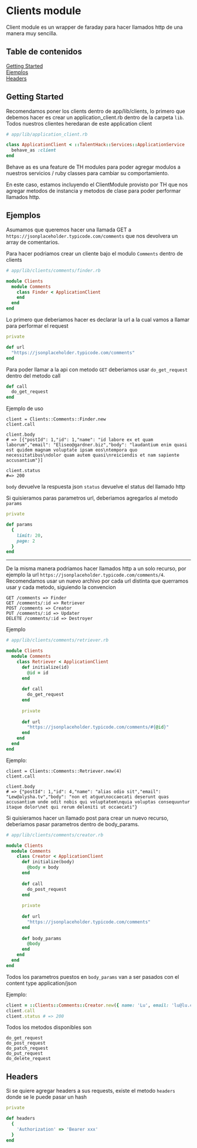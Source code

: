 # Clients module

Client module es un wrapper de faraday para hacer llamados http de una manera muy sencilla.

## Table de contenidos
[Getting Started](#gettingStarted)  
[Ejemplos](#example)  
[Headers](#headers)

## Getting Started
Recomendamos poner los clients dentro de app/lib/clients, lo primero que debemos hacer es crear un application_client.rb dentro de la carpeta 
`lib`. Todos nuestros clientes heredaran de este application client

```ruby
# app/lib/application_client.rb

class ApplicationClient < ::TalentHack::Services::ApplicationService
  behave_as :client
end
```

Behave as es una feature de TH modules para poder agregar modulos a nuestros servicios / ruby classes para cambiar
su comportamiento.

En este caso, estamos incluyendo el ClientModule provisto por TH que nos agregar metodos de instancia y metodos de clase
para poder performar llamados http.

## Ejemplos
<a name="examples" />

Asumamos que queremos hacer una llamada GET a `https://jsonplaceholder.typicode.com/comments` que nos devolvera un array de comentarios.

Para hacer podriamos crear un cliente bajo el modulo `Comments` dentro de clients

```ruby
# app/lib/clients/comments/finder.rb

module Clients
  module Comments
    class Finder < ApplicationClient
    end
  end
end
```

Lo primero que deberiamos hacer es declarar la url a la cual vamos a llamar para performar el request

```ruby
private

def url
  "https://jsonplaceholder.typicode.com/comments"
end
```

Para poder llamar a la api con metodo `GET` deberiamos usar `do_get_request` dentro del metodo call

```ruby
def call
  do_get_request
end
```

Ejemplo de uso
```
client = Clients::Comments::Finder.new
client.call

client.body
# => [{"postId": 1,"id": 1,"name": "id labore ex et quam laborum","email": "Eliseo@gardner.biz","body": "laudantium enim quasi est quidem magnam voluptate ipsam eos\ntempora quo necessitatibus\ndolor quam autem quasi\nreiciendis et nam sapiente accusantium"}]

client.status
#=> 200
```

`body` devuelve la respuesta json
`status` devuelve el status del llamado http

Si quisieramos paras parametros url, deberiamos agregarlos al metodo `params`

```ruby
private

def params
  {
    limit: 20,
    page: 2
  }
end
```

---
De la misma manera podriamos hacer llamados http a un solo recurso, por ejemplo la url
`https://jsonplaceholder.typicode.com/comments/4`. Recomendamos usar un nuevo archivo por cada
url distinta que querramos usar y cada metodo, siguiendo la convencion
```
GET /comments => Finder
GET /comments/:id => Retriever
POST /comments => Creator
PUT /comments/:id => Updater
DELETE /comments/:id => Destroyer
```

Ejemplo
```ruby
# app/lib/clients/comments/retriever.rb

module Clients
  module Comments
    class Retriever < ApplicationClient
      def initialize(id)
        @id = id
      end
      
      def call
        do_get_request
      end
      
      private
      
      def url
        "https://jsonplaceholder.typicode.com/comments/#{@id}"
      end
    end
  end
end
```

Ejemplo:
```
client = Clients::Comments::Retriever.new(4)
client.call

client.body
# => {"postId": 1,"id": 4,"name": "alias odio sit","email": "Lew@alysha.tv","body": "non et atque\noccaecati deserunt quas accusantium unde odit nobis qui voluptatem\nquia voluptas consequuntur itaque dolor\net qui rerum deleniti ut occaecati"}
```

Si quisieramos hacer un llamado post para crear un nuevo recurso, deberiamos pasar parametros dentro de body_params.

```ruby
# app/lib/clients/comments/creator.rb

module Clients
  module Comments
    class Creator < ApplicationClient
      def initialize(body)
        @body = body
      end
      
      def call
        do_post_request
      end
      
      private
      
      def url
        "https://jsonplaceholder.typicode.com/comments"
      end
      
      def body_params
        @body
      end
    end
  end
end
```

Todos los parametros puestos en `body_params` van a ser pasados con el content type application/json

Ejemplo:

```ruby
client = ::Clients::Comments::Creator.new({ name: 'Lu', email: 'lu@lu.com' })
client.call
client.status # => 200
```

Todos los metodos disponibles son
```
do_get_request
do_post_request
do_patch_request
do_put_request
do_delete_request
```

## Headers

Si se quiere agregar headers a sus requests, existe el metodo `headers` donde
se le puede pasar un hash

```ruby
private

def headers
  {
    'Authorization' => 'Bearer xxx'
  }
end
```
